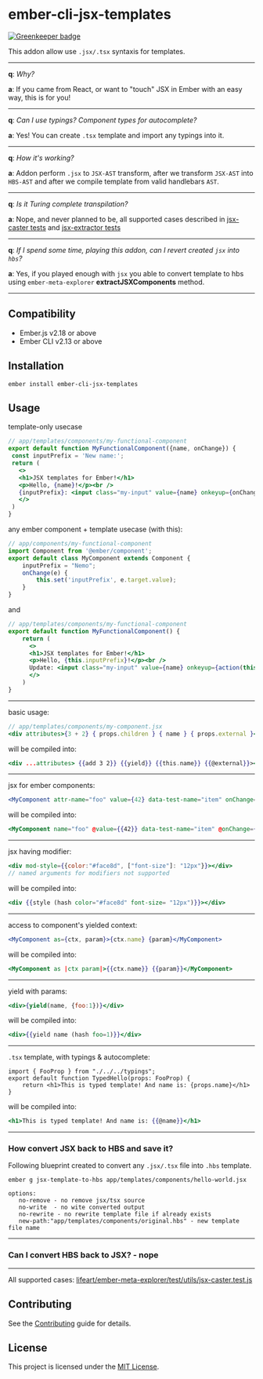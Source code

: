 ember-cli-jsx-templates
==============================================================================

[![Greenkeeper badge](https://badges.greenkeeper.io/lifeart/ember-cli-jsx-templates.svg)](https://greenkeeper.io/)

This addon allow use `.jsx/.tsx` syntaxis for templates.

---

__q__: _Why?_

__a__: If you came from React, or want to "touch" JSX in Ember with an easy way, this is for you!

---

__q__: _Can I use typings? Component types for autocomplete?_

__a__: Yes! You can create `.tsx` template and import any typings into it.

---

__q__: _How it's working?_

__a__: Addon perform `.jsx` to `JSX-AST` transform, after we transform `JSX-AST` into `HBS-AST` and after we compile template from valid handlebars `AST`.

---

__q__: _Is it Turing complete  transpilation?_

__a__: Nope, and never planned to be, all supported cases described in [jsx-caster tests](https://github.com/lifeart/ember-meta-explorer/blob/master/test/utils/jsx-caster.test.js) and [jsx-extractor tests](https://github.com/lifeart/ember-meta-explorer/blob/master/test/utils/jsx-extractor.test.js)

---
__q__: _If I spend some time, playing this addon, can I revert created `jsx` into `hbs`?_

__a__: Yes, if you played enough with `jsx` you able to convert template to hbs using `ember-meta-explorer` __extractJSXComponents__ method.

---

Compatibility
------------------------------------------------------------------------------

* Ember.js v2.18 or above
* Ember CLI v2.13 or above


Installation
------------------------------------------------------------------------------

```
ember install ember-cli-jsx-templates
```


Usage
------------------------------------------------------------------------------

template-only usecase
```jsx
// app/templates/components/my-functional-component
export default function MyFunctionalComponent({name, onChange}) {
 const inputPrefix = 'New name:';
 return (
   <>
   <h1>JSX templates for Ember!</h1>
   <p>Hello, {name}!</p><br />
   {inputPrefix}: <input class="my-input" value={name} onkeyup={onChange}/>
   </>
 )
}
```

any ember component + template usecase (with this):

```js
// app/components/my-functional-component
import Component from '@ember/component';
export default class MyComponent extends Component {
    inputPrefix = "Nemo";
    onChange(e) {
        this.set('inputPrefix', e.target.value);
    }    
}
```
and
```jsx
// app/templates/components/my-functional-component
export default function MyFunctionalComponent() {
    return (
      <>
      <h1>JSX templates for Ember!</h1>
      <p>Hello, {this.inputPrefix}!</p><br />
      Update: <input class="my-input" value={name} onkeyup={action(this.onChange)}/>
      </>
    )
}
```

------------------------------------------------------------------------------

basic usage:
```jsx
// app/templates/components/my-component.jsx
<div attributes>{3 + 2} { props.children } { name } { props.external }</div>
```
will be compiled into:
```hbs
<div ...attributes> {{add 3 2}} {{yield}} {{this.name}} {{@external}}></div>
```
---
jsx for ember components:
```jsx
<MyComponent attr-name="foo" value={42} data-test-name="item" onChange={action("update")} />
```
will be compiled into:
```hbs
<MyComponent name="foo" @value={{42}} data-test-name="item" @onChange={{action "update"}} />
```
---
jsx having modifier:
```jsx
<div mod-style={{color:"#face8d", ["font-size"]: "12px"}}></div>
// named arguments for modifiers not supported
```
will be compiled into:
```hbs
<div {{style (hash color="#face8d" font-size= "12px")}}></div>
```
---
access to component's yielded context:
```jsx
<MyComponent as={ctx, param}>{ctx.name} {param}</MyComponent>
```
will be compiled into:
```hbs
<MyComponent as |ctx param|>{{ctx.name}} {{param}}</MyComponent>
```
---
yield with params:
```jsx
<div>{yield(name, {foo:1})}</div>
```
will be compiled into:
```hbs
<div>{{yield name (hash foo=1)}}</div>
```
---
`.tsx` template, with typings & autocomplete:
```tsx
import { FooProp } from "./../../typings";
export default function TypedHello(props: FooProp) {
    return <h1>This is typed template! And name is: {props.name}</h1>
}
```
will be compiled into:
```hbs
<h1>This is typed template! And name is: {{@name}}</h1>
```

---

### How convert JSX back to HBS and save it?

Following blueprint created to convert any `.jsx/.tsx` file into `.hbs` template.

```
ember g jsx-template-to-hbs app/templates/components/hello-world.jsx

options:
   no-remove - no remove jsx/tsx source
   no-write  - no wite converted output
   no-rewrite - no rewrite template file if already exists
   new-path:"app/templates/components/original.hbs" - new template file name
```

---

### Can I convert HBS back to JSX? - nope

---
All supported cases: [lifeart/ember-meta-explorer/test/utils/jsx-caster.test.js](https://github.com/lifeart/ember-meta-explorer/blob/master/test/utils/jsx-caster.test.js)


Contributing
------------------------------------------------------------------------------

See the [Contributing](CONTRIBUTING.md) guide for details.


License
------------------------------------------------------------------------------

This project is licensed under the [MIT License](LICENSE.md).

